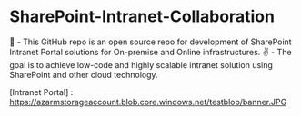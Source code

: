 # SharePoint-Intranet-Collaboration
📁 - This GitHub repo is an open source repo for development of SharePoint Intranet Portal solutions for On-premise and Online infrastructures.
✌  - The goal is to achieve low-code and highly scalable intranet solution using SharePoint and other cloud technology.

[Intranet Portal] : https://azarmstorageaccount.blob.core.windows.net/testblob/banner.JPG
